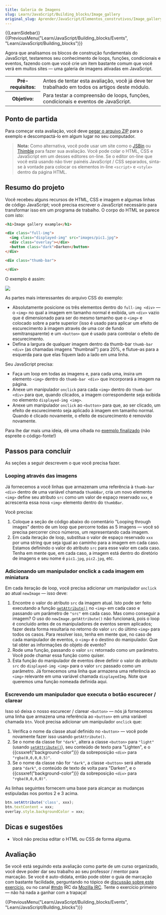 ```yaml
---
title: Galeria de Imagens
slug: Learn/JavaScript/Building_blocks/Image_gallery
original_slug: Aprender/JavaScript/Elementos_construtivos/Image_gallery
---
```


{{LearnSidebar}}{{PreviousMenu("Learn/JavaScript/Building_blocks/Events", "Learn/JavaScript/Building_blocks")}}

Agora que analisamos os blocos de construção fundamentais do JavaScript, testaremos seu conhecimento de loops, funções, condicionais e eventos, fazendo com que você crie um item bastante comum que você verá em muitos sites — uma galeria de imagens ativadas em JavaScript.

<table class="learn-box standard-table">
  <tbody>
    <tr>
      <th scope="row">Pré-requisitos:</th>
      <td>
        Antes de tentar esta avaliação, você já deve ter trabalhado em todos os
        artigos deste módulo.
      </td>
    </tr>
    <tr>
      <th scope="row">Objetivo:</th>
      <td>
        Para testar a compreensão de loops, funções, condicionais e eventos de
        JavaScript.
      </td>
    </tr>
  </tbody>
</table>

## Ponto de partida

Para começar esta avaliação, você deve [pegar o arquivo ZIP](https://github.com/mdn/learning-area/blob/master/javascript/building-blocks/gallery/gallery-start.zip?raw=true) para o exemplo e descompactá-lo em algum lugar no seu computador.

> **Nota:** Como alternativa, você pode usar um site como o [JSBin](http://jsbin.com/) ou [Thimble](https://thimble.mozilla.org/) para fazer sua avaliação. Você pode colar o HTML, CSS e JavaScript em um desses editores on-line. Se o editor on-line que você está usando não tiver painéis JavaScript / CSS separados, sinta-se à vontade para colocar os elementos in-line `<script>` e `<style>` dentro da página HTML.

## Resumo do projeto

Você recebeu alguns recursos de HTML, CSS e imagem e algumas linhas de código JavaScript; você precisa escrever o JavaScript necessário para transformar isso em um programa de trabalho. O corpo do HTML se parece com isto:

```html
<h1>Image gallery example</h1>

<div class="full-img">
  <img class="displayed-img" src="images/pic1.jpg">
  <div class="overlay"></div>
  <button class="dark">Darken</button>
</div>

<div class="thumb-bar">

</div>
```

O exemplo é assim:

![](gallery.png)

As partes mais interessantes do arquivo CSS do exemplo:

- Absolutamente posicione os três elementos dentro do `full-img <div>` — o `<img>` no qual a imagem em tamanho normal é exibida, um `<div>` vazio que é dimensionado para ser do mesmo tamanho que o `<img>` e colocado sobre a parte superior (isso é usado para aplicar um efeito de escurecimento à imagem através de uma cor de fundo semitransparente) e um `<button>` que é usado para controlar o efeito de escurecimento.
- Defina a largura de qualquer imagem dentro da thumb-bar `thumb-bar <div>` (as chamadas imagens "thumbnail") para 20%, e flutue-as para a esquerda para que elas fiquem lado a lado em uma linha.

Seu JavaScript precisa:

- Faça um loop em todas as imagens e, para cada uma, insira um elemento `<img>` dentro do `thumb-bar <div>` que incorporará a imagem na página.
- Anexe um manipulador `onclick` para cada `<img>` dentro do `thumb-bar <div>` para que, quando clicados, a imagem correspondente seja exibida no elemento `displayed-img <img>`.
- Anexe um manipulador `onclick` ao `<button>` para que, ao ser clicado, um efeito de escurecimento seja aplicado à imagem em tamanho normal. Quando é clicado novamente, o efeito de escurecimento é removido novamente.

Para lhe dar mais uma ideia, dê uma olhada no [exemplo finalizado](http://mdn.github.io/learning-area/javascript/building-blocks/gallery/) (não espreite o código-fonte!)

## Passos para concluir

As seções a seguir descrevem o que você precisa fazer.

### Looping através das imagens

Já fornecemos a você linhas que armazenam uma referência à `thumb-bar <div>` dentro de uma variável chamada `thumbBar`, cria um novo elemento `<img>` define seu atributo `src` como um valor de espaço reservado `xxx`, e acrescenta essa nova `<img>` elemento dentro do `thumbBar`.

Você precisa:

1. Coloque a seção de código abaixo do comentário "Looping through images" dentro de um loop que percorre todas as 5 imagens — você só precisa percorrer cinco números, um representando cada imagem.
2. Em cada iteração de loop, substitua o valor de espaço reservado `xxx` por uma string que seja igual ao caminho para a imagem em cada caso. Estamos definindo o valor do atributo `src` para esse valor em cada caso. Tenha em mente que, em cada caso, a imagem está dentro do diretório de imagens e seu nome é `pic1.jpg`, `pic2.jpg`, etc.

### Adicionando um manipulador onclick a cada imagem em miniatura

Em cada iteração de loop, você precisa adicionar um manipulador `onclick` ao atual `newImage` — isso deve:

1. Encontre o valor do atributo `src` da imagem atual. Isto pode ser feito executando a função [`getAttribute()`](/en-US/docs/Web/API/Element/getAttribute) no `<img>` em cada caso e passando um parâmetro de `"src"` em cada caso. Mas como conseguir a imagem? O uso do `newImage.getAttribute()` não funcionará, pois o loop é concluído antes de os manipuladores de eventos serem aplicados; fazer desta forma resultaria no retorno do valor `src` do último `<img>` para todos os casos. Para resolver isso, tenha em mente que, no caso de cada manipulador de eventos, o `<img>` é o destino do manipulador. Que tal obter as informações do objeto de evento?
2. Rode uma função, passando o valor `src` retornado como um parâmetro. Você pode chamar essa função como quiser.
3. Esta função do manipulador de eventos deve definir o valor do atributo `src` do `displayed-img <img>` para o valor `src` passado como um parâmetro. Já fornecemos uma linha que armazena uma referência ao `<img>` relevante em uma variável chamada `displayedImg`. Note que queremos uma função nomeada definida aqui.

### Escrevendo um manipulador que executa o botão escurecer / clarear

Isso só deixa o nosso escurecer / clarear `<button>` — nós já fornecemos uma linha que armazena uma referência ao `<button>` em uma variável chamada `btn`. Você precisa adicionar um manipulador `onclick` que:

1. Verifica o nome da classe atual definido no `<button>` — você pode novamente fazer isso usando `getAttribute()`.
2. Se o nome da classe for `"dark"`, altera a classe `<button>` para `"light"` (usando [`setAttribute()`](/en-US/docs/Web/API/Element/setAttribute)), seu conteúdo de texto para "Lighten", e o {{cssxref("background-color")}} da sobreposição `<div>` para `"rgba(0,0,0,0.5)"`.
3. Se o nome da classe não for `"dark"`, a classe `<button>` será alterada para `"dark"`, o conteúdo de texto de volta para "Darken", e o {{cssxref("background-color")}} da sobreposição `<div>` para `"rgba(0,0,0,0)"`.

As linhas seguintes fornecem uma base para alcançar as mudanças estipuladas nos pontos 2 e 3 acima.

```js
btn.setAttribute('class', xxx);
btn.textContent = xxx;
overlay.style.backgroundColor = xxx;
```

## Dicas e sugestões

- Você não precisa editar o HTML ou CSS de forma alguma.

## Avaliação

Se você está seguindo esta avaliação como parte de um curso organizado, você deve poder dar seu trabalho ao seu professor / mentor para marcação. Se você é auto-didata, então pode obter o guia de marcação com bastante facilidade, perguntando no tópico de [discussão sobre este exercício](https://discourse.mozilla.org/t/image-gallery-assessment/24687), ou no canal [#mdn](irc://irc.mozilla.org/mdn) IRC da [Mozilla IRC](https://wiki.mozilla.org/IRC). Tente o exercício primeiro — não há nada a ganhar com a trapaça!

{{PreviousMenu("Learn/JavaScript/Building_blocks/Events", "Learn/JavaScript/Building_blocks")}}
